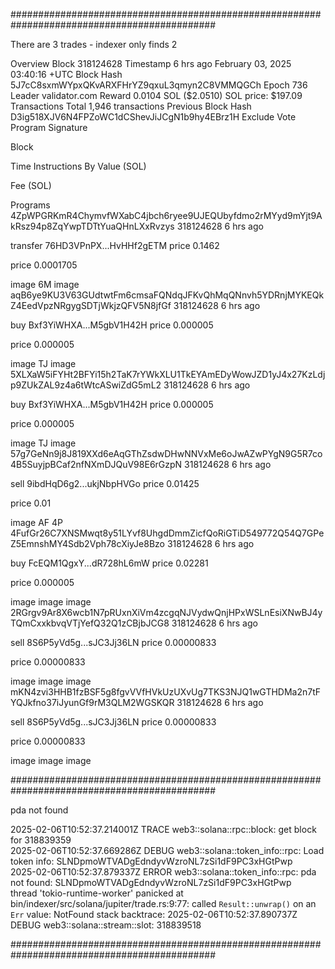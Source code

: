 #############################################################################################

There are 3 trades - indexer only finds 2

Overview
Block
318124628
Timestamp
6 hrs ago
February 03, 2025 03:40:16 +UTC
Block Hash
5J7cC8sxmWYpxQKvARXFHrYZ9qxuL3qmyn2C8VMMQGCh
Epoch
736
Leader
validator.com
Reward
0.0104 SOL ($2.0510)
SOL price: $197.09
Transactions
Total 1,946 transactions
Previous Block Hash
D3ig518XJV6N4FPZoWC1dCShevJiJCgN1b9hy4EBrz1H
Exclude Vote Program
Signature

Block

Time
Instructions
By
Value (SOL)

Fee (SOL)

Programs
4ZpWPGRKmR4ChymvfWXabC4jbch6ryee9UJEQUbyfdmo2rMYyd9mYjt9AkRsz94p8ZqYwpTDTtYuaQHnLXxRvzys
318124628
6 hrs ago

transfer
76HD3VPnPX...HvHHf2gETM
price
0.1462

price
0.0001705

image
6M
image
aqB6ye9KU3V63GUdtwtFm6cmsaFQNdqJFKvQhMqQNnvh5YDRnjMYKEQkZ4EedVpzNRgygSDTjWkjzQFV5N8jfGf
318124628
6 hrs ago

buy
Bxf3YiWHXA...M5gbV1H42H
price
0.000005

price
0.000005

image
TJ
image
5XLXaW5iFYHt2BFYi15h2TaK7rYWkXLU1TkEYAmEDyWowJZD1yJ4x27KzLdjp9ZUkZAL9z4a6tWtcASwiZdG5mL2
318124628
6 hrs ago

buy
Bxf3YiWHXA...M5gbV1H42H
price
0.000005

price
0.000005

image
TJ
image
57g7GeNn9j8J819XXd6eAqGThZsdwDHwNNVxMe6oJwAZwPYgN9G5R7co4B5SuyjpBCaf2nfNXmDJQuV98E6rGzpN
318124628
6 hrs ago

sell
9ibdHqD6g2...ukjNbpHVGo
price
0.01425

price
0.01

image
AF
4P
4FufGr26C7XNSMwqt8y51LYvf8UhgdDmmZicfQoRiGTiD549772Q54Q7GPeZ5EmnshMY4Sdb2Vph78cXiyJe8Bzo
318124628
6 hrs ago

buy
FcEQM1QgxY...dR728hL6mW
price
0.02281

price
0.000005

image
image
image
2RGrgv9Ar8X6wcb1N7pRUxnXiVm4zcgqNJVydwQnjHPxWSLnEsiXNwBJ4yTQmCxxkbvqVTjYefQ32Q1zCBjbJCG8
318124628
6 hrs ago

sell
8S6P5yVd5g...sJC3Jj36LN
price
0.00000833

price
0.00000833

image
image
image
mKN4zvi3HHB1fzBSF5g8fgvVVfHVkUzUXvUg7TKS3NJQ1wGTHDMa2n7tFYQJkfno37iJyunGf9rM3QLM2WGSKQR
318124628
6 hrs ago

sell
8S6P5yVd5g...sJC3Jj36LN
price
0.00000833

price
0.00000833

image
image
image

#############################################################################################

pda not found

2025-02-06T10:52:37.214001Z TRACE web3::solana::rpc::block: get block for 318839359    
2025-02-06T10:52:37.669286Z DEBUG web3::solana::token_info::rpc: Load token info: SLNDpmoWTVADgEdndyvWzroNL7zSi1dF9PC3xHGtPwp    
2025-02-06T10:52:37.879337Z ERROR web3::solana::token_info::rpc: pda not found: SLNDpmoWTVADgEdndyvWzroNL7zSi1dF9PC3xHGtPwp    
thread 'tokio-runtime-worker' panicked at bin/indexer/src/solana/jupiter/trade.rs:9:77:
called `Result::unwrap()` on an `Err` value: NotFound
stack backtrace:
2025-02-06T10:52:37.890737Z DEBUG web3::solana::stream::slot: 318839518

#############################################################################################
